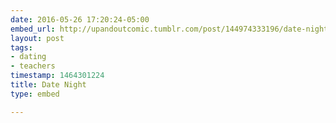 ```yaml
---
date: 2016-05-26 17:20:24-05:00
embed_url: http://upandoutcomic.tumblr.com/post/144974333196/date-night-buy-my-book-patreon-facebook
layout: post
tags:
- dating
- teachers
timestamp: 1464301224
title: Date Night
type: embed

---
```

